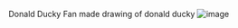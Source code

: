 Donald Ducky
Fan made drawing of donald ducky
![image](https://github.com/user-attachments/assets/d501a175-0503-4c2c-bc14-425ae1cdd6d6)
